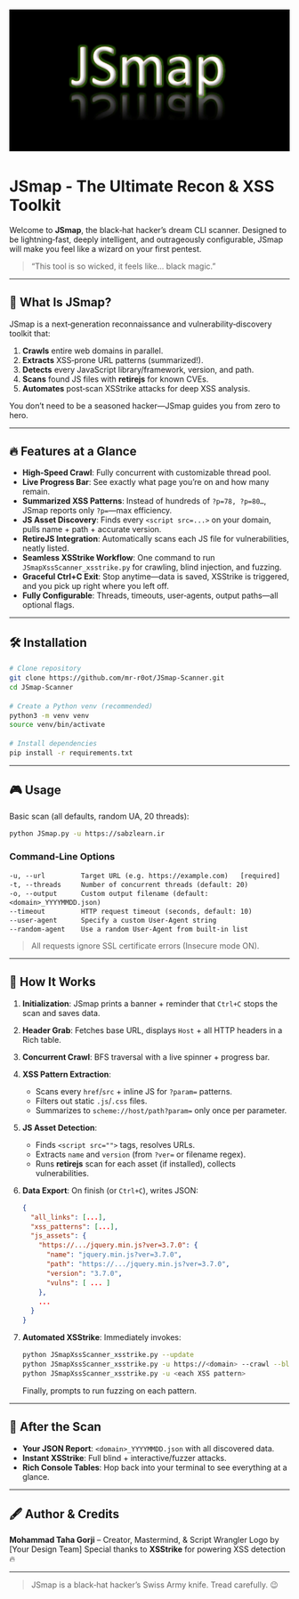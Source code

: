 # ![JSmap Logo](logo.png)

# JSmap - The Ultimate Recon & XSS Toolkit

Welcome to **JSmap**, the black‑hat hacker’s dream CLI scanner. Designed to be lightning‑fast, deeply intelligent, and outrageously configurable, JSmap will make you feel like a wizard on your first pentest.

> “This tool is so wicked, it feels like... black magic.”

---

## 🚀 What Is JSmap?

JSmap is a next‑generation reconnaissance and vulnerability‑discovery toolkit that:

1. **Crawls** entire web domains in parallel.
2. **Extracts** XSS‑prone URL patterns (summarized!).
3. **Detects** every JavaScript library/framework, version, and path.
4. **Scans** found JS files with **retirejs** for known CVEs.
5. **Automates** post‑scan XSStrike attacks for deep XSS analysis.

You don’t need to be a seasoned hacker—JSmap guides you from zero to hero.

---

## 🔥 Features at a Glance

* **High‑Speed Crawl**: Fully concurrent with customizable thread pool.
* **Live Progress Bar**: See exactly what page you’re on and how many remain.
* **Summarized XSS Patterns**: Instead of hundreds of `?p=78, ?p=80…`, JSmap reports only `?p=`—max efficiency.
* **JS Asset Discovery**: Finds every `<script src=...>` on your domain, pulls name + path + accurate version.
* **RetireJS Integration**: Automatically scans each JS file for vulnerabilities, neatly listed.
* **Seamless XSStrike Workflow**: One command to run `JSmapXssScanner_xsstrike.py` for crawling, blind injection, and fuzzing.
* **Graceful Ctrl+C Exit**: Stop anytime—data is saved, XSStrike is triggered, and you pick up right where you left off.
* **Fully Configurable**: Threads, timeouts, user‑agents, output paths—all optional flags.

---

## 🛠 Installation

```bash
# Clone repository
git clone https://github.com/mr-r0ot/JSmap-Scanner.git
cd JSmap-Scanner

# Create a Python venv (recommended)
python3 -m venv venv
source venv/bin/activate

# Install dependencies
pip install -r requirements.txt
```

---

## 🎮 Usage

Basic scan (all defaults, random UA, 20 threads):

```bash
python JSmap.py -u https://sabzlearn.ir
```

### Command‑Line Options

```text
-u, --url         Target URL (e.g. https://example.com)   [required]
-t, --threads     Number of concurrent threads (default: 20)
-o, --output      Custom output filename (default: <domain>_YYYYMMDD.json)
--timeout         HTTP request timeout (seconds, default: 10)
--user-agent      Specify a custom User‑Agent string
--random-agent    Use a random User‑Agent from built‑in list
```

> All requests ignore SSL certificate errors (Insecure mode ON).

---

## 🧐 How It Works

1. **Initialization**: JSmap prints a banner + reminder that `Ctrl+C` stops the scan and saves data.
2. **Header Grab**: Fetches base URL, displays `Host` + all HTTP headers in a Rich table.
3. **Concurrent Crawl**: BFS traversal with a live spinner + progress bar.
4. **XSS Pattern Extraction**:

   * Scans every `href`/`src` + inline JS for `?param=` patterns.
   * Filters out static `.js`/`.css` files.
   * Summarizes to `scheme://host/path?param=` only once per parameter.
5. **JS Asset Detection**:

   * Finds `<script src="">` tags, resolves URLs.
   * Extracts `name` and `version` (from `?ver=` or filename regex).
   * Runs **retirejs** scan for each asset (if installed), collects vulnerabilities.
6. **Data Export**: On finish (or `Ctrl+C`), writes JSON:

   ```json
   {
     "all_links": [...],
     "xss_patterns": [...],
     "js_assets": {
       "https://.../jquery.min.js?ver=3.7.0": {
         "name": "jquery.min.js?ver=3.7.0",
         "path": "https://.../jquery.min.js?ver=3.7.0",
         "version": "3.7.0",
         "vulns": [ ... ]
       },
       ...
     }
   }
   ```
7. **Automated XSStrike**: Immediately invokes:

   ```bash
   python JSmapXssScanner_xsstrike.py --update
   python JSmapXssScanner_xsstrike.py -u https://<domain> --crawl --blind
   python JSmapXssScanner_xsstrike.py -u <each XSS pattern>
   ```

   Finally, prompts to run fuzzing on each pattern.

---

## 🎁 After the Scan

* **Your JSON Report**: `<domain>_YYYYMMDD.json` with all discovered data.
* **Instant XSStrike**: Full blind + interactive/fuzzer attacks.
* **Rich Console Tables**: Hop back into your terminal to see everything at a glance.

---

## 🖋️ Author & Credits

**Mohammad Taha Gorji** – Creator, Mastermind, & Script Wrangler
Logo by \[Your Design Team]
Special thanks to **XSStrike** for powering XSS detection 🔥

---

> JSmap is a black‑hat hacker’s Swiss Army knife. Tread carefully. 😉
